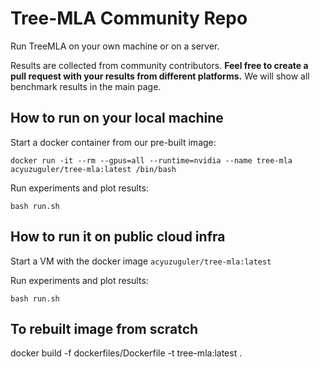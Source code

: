 
# Tree-MLA Community Repo

Run TreeMLA on your own machine or on a server.

Results are collected from community contributors. **Feel free to create a pull request with your results from different platforms.** We will show all benchmark results in the main page.

## How to run on your local machine

Start a docker container from our pre-built image:
```
docker run -it --rm --gpus=all --runtime=nvidia --name tree-mla acyuzuguler/tree-mla:latest /bin/bash
```

Run experiments and plot results:
```
bash run.sh
```

## How to run it on public cloud infra

Start a VM with the docker image `acyuzuguler/tree-mla:latest`

Run experiments and plot results:
```
bash run.sh
```

## To rebuilt image from scratch

docker build -f dockerfiles/Dockerfile -t tree-mla:latest .
